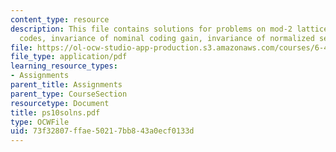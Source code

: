 ```yaml
---
content_type: resource
description: This file contains solutions for problems on mod-2 lattices and trellis
  codes, invariance of nominal coding gain, invariance of normalized second moment.
file: https://ol-ocw-studio-app-production.s3.amazonaws.com/courses/6-451-principles-of-digital-communication-ii-spring-2005/73f32807ffae50217bb843a0ecf0133d_ps10solns.pdf
file_type: application/pdf
learning_resource_types:
- Assignments
parent_title: Assignments
parent_type: CourseSection
resourcetype: Document
title: ps10solns.pdf
type: OCWFile
uid: 73f32807-ffae-5021-7bb8-43a0ecf0133d
---
```

